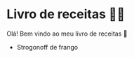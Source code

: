 # Livro de receitas :man_cook: 

Olá! Bem vindo ao meu livro de receitas :wave:

- Strogonoff de frango
